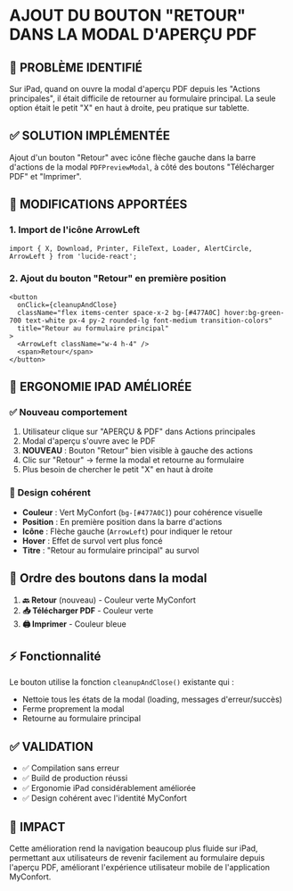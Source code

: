 # AJOUT DU BOUTON "RETOUR" DANS LA MODAL D'APERÇU PDF

## 🎯 PROBLÈME IDENTIFIÉ
Sur iPad, quand on ouvre la modal d'aperçu PDF depuis les "Actions principales", il était difficile de retourner au formulaire principal. La seule option était le petit "X" en haut à droite, peu pratique sur tablette.

## ✅ SOLUTION IMPLÉMENTÉE
Ajout d'un bouton "Retour" avec icône flèche gauche dans la barre d'actions de la modal `PDFPreviewModal`, à côté des boutons "Télécharger PDF" et "Imprimer".

## 🔧 MODIFICATIONS APPORTÉES

### 1. **Import de l'icône ArrowLeft**
```tsx
import { X, Download, Printer, FileText, Loader, AlertCircle, ArrowLeft } from 'lucide-react';
```

### 2. **Ajout du bouton "Retour" en première position**
```tsx
<button
  onClick={cleanupAndClose}
  className="flex items-center space-x-2 bg-[#477A0C] hover:bg-green-700 text-white px-4 py-2 rounded-lg font-medium transition-colors"
  title="Retour au formulaire principal"
>
  <ArrowLeft className="w-4 h-4" />
  <span>Retour</span>
</button>
```

## 📱 ERGONOMIE IPAD AMÉLIORÉE

### ✅ **Nouveau comportement**
1. Utilisateur clique sur "APERÇU & PDF" dans Actions principales
2. Modal d'aperçu s'ouvre avec le PDF
3. **NOUVEAU** : Bouton "Retour" bien visible à gauche des actions
4. Clic sur "Retour" → ferme la modal et retourne au formulaire
5. Plus besoin de chercher le petit "X" en haut à droite

### 🎨 **Design cohérent**
- **Couleur** : Vert MyConfort (`bg-[#477A0C]`) pour cohérence visuelle
- **Position** : En première position dans la barre d'actions
- **Icône** : Flèche gauche (`ArrowLeft`) pour indiquer le retour
- **Hover** : Effet de survol vert plus foncé
- **Titre** : "Retour au formulaire principal" au survol

## 🔄 **Ordre des boutons dans la modal**
1. **🔙 Retour** (nouveau) - Couleur verte MyConfort
2. **📥 Télécharger PDF** - Couleur verte
3. **🖨️ Imprimer** - Couleur bleue

## ⚡ **Fonctionnalité**
Le bouton utilise la fonction `cleanupAndClose()` existante qui :
- Nettoie tous les états de la modal (loading, messages d'erreur/succès)
- Ferme proprement la modal
- Retourne au formulaire principal

## ✅ VALIDATION
- ✅ Compilation sans erreur
- ✅ Build de production réussi
- ✅ Ergonomie iPad considérablement améliorée
- ✅ Design cohérent avec l'identité MyConfort

## 🎯 IMPACT
Cette amélioration rend la navigation beaucoup plus fluide sur iPad, permettant aux utilisateurs de revenir facilement au formulaire depuis l'aperçu PDF, améliorant l'expérience utilisateur mobile de l'application MyConfort.
